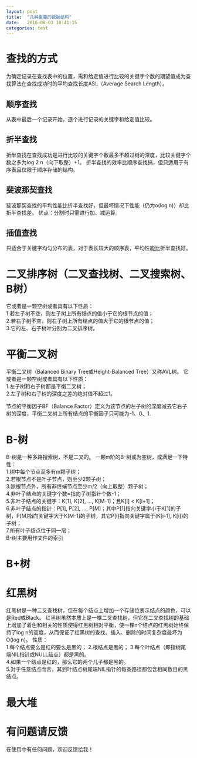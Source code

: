```yaml
---
layout: post
title:  "几种重要的数据结构"
date:   2016-08-03 10:41:15
categories: test
---
```


# 查找的方式
为确定记录在查找表中的位置，需和给定值进行比较的关键字个数的期望值成为查找算法在查找成功时的平均查找长度ASL（Average Search Length）。
## 顺序查找
从表中最后一个记录开始，逐个进行记录的关键字和给定值比较。
## 折半查找
折半查找在查找成功是进行比较的关键字个数最多不超过树的深度，比较关键字个数之多为log 2 n（向下取整）+1。
折半查找的效率比顺序查找搞，但只适用于有序表且仅限于顺序存储的结构。
## 斐波那契查找
斐波那契查找的平均性能比折半查找好，但最坏情况下性能（仍为o(log n)）却比折半查找差。
优点：分割时只需进行加、减运算。
## 插值查找
只适合于关键字均匀分布的表，对于表长较大的顺序表，平均性能比折半查找好。

# 二叉排序树（二叉查找树、二叉搜索树、B树）
它或者是一颗空树或者具有以下性质：  
1.若左子树不空，则左子树上所有结点的值小于它的根节点的值；  
2.若右子树不空，则右子树上所有结点的值大于它的根节点的值；  
3.它的左、右子树叶分别为二叉排序树。

# 平衡二叉树
平衡二叉树（Balanced Binary Tree或Height-Balanced Tree）又称AVL树。
它或者是一颗空树或者具有以下性质：  
1.左子树和右子树都是平衡二叉树；  
2.左子树和右子树的深度之差的绝对值不超过1。  

节点的平衡因子BF（Balance Factor）定义为该节点的左子树的深度减去它右子树的深度，平衡二叉树上所有结点的平衡因子只可能为-1、0、1.

# B-树
B-树是一种多路搜索树，不是二叉的。
一颗m阶的B-树或为空树，或满足一下特性：  
1.树中每个节点至多有m颗子树；  
2.若根节点不是叶子节点，则至少2颗子树；  
3.除根节点外，所有非终端节点至少m/2（向上取整）颗子树；  
4.非叶子结点的关键字个数=指向子树指针个数-1；  
5.非叶子结点的关键字：K[1], K[2], …, K[M-1]；且K[i] < K[i+1]；  
6.非叶子结点的指针：P[1], P[2], …, P[M]；其中P[1]指向关键字小于K[1]的子树，P[M]指向关键字大于K[M-1]的子树，其它P[i]指向关键字属于(K[i-1], K[i])的子树；  
7.所有叶子结点位于同一层；  
B-树主要用作文件的索引

# B+树

# 红黑树
红黑树是一种二叉查找树，但在每个结点上增加一个存储位表示结点的颜色，可以是Red或Black。
红黑树虽然本质上是一棵二叉查找树，但它在二叉查找树的基础上增加了着色和相关的性质使得红黑树相对平衡，使一棵n个结点的红黑树始终保持了log n的高度，从而保证了红黑树的查找、插入、删除的时间复杂度最坏为O(log n)。
性质：  
1.每个结点要么是红的要么是黑的；
2.根结点是黑的；
3.每个叶结点（即指树尾端NIL指针或NULL结点）都是黑的。  
4.如果一个结点是红的，那么它的两个儿子都是黑的。  
5.对于任意结点而言，其到叶结点树尾端NIL指针的每条路径都包含相同数目的黑结点。 


# 最大堆

# 有问题请反馈
在使用中有任何问题，欢迎反馈给我！
